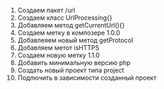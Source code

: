 1. Создаем пакет <vendor>/url
2. Создаем класс UrlProcessing{}
3. Добавляем метод getCurrentUrl(){}
4. Создаем метку в композере 1.0.0
5. Добавлеяем новый метод getProtocol
6. Добавляем метот isHTTPS
7. Создаем новую метку 1.1.0
8. Добавить минимальную версию php
9. Создать новый проект типа project
10. Подлючить в зависимости созданный проект
